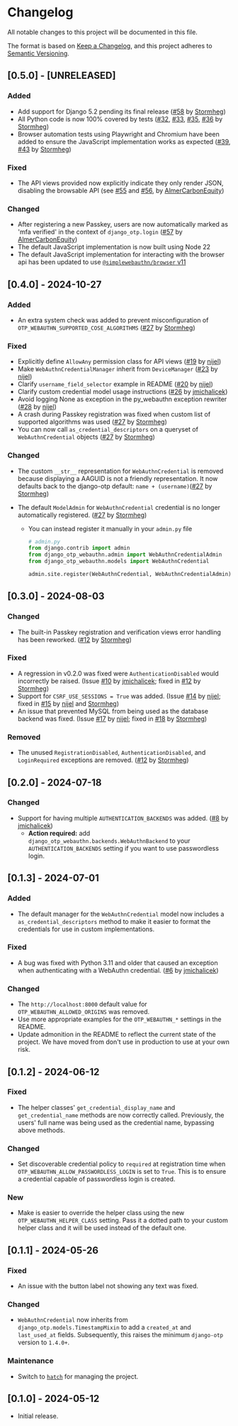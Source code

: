 # Changelog

All notable changes to this project will be documented in this file.

The format is based on [Keep a Changelog](https://keepachangelog.com/en/1.1.0/),
and this project adheres to [Semantic Versioning](https://semver.org/spec/v2.0.0.html).

## [0.5.0] - [UNRELEASED]

### Added

- Add support for Django 5.2 pending its final release ([#58](https://github.com/Stormbase/django-otp-webauthn/pull/58) by [Stormheg](https://github.com/Stormheg))
- All Python code is now 100% covered by tests ([#32](https://github.com/Stormbase/django-otp-webauthn/pull/32), [#33](https://github.com/Stormbase/django-otp-webauthn/pull/34), [#35](https://github.com/Stormbase/django-otp-webauthn/pull/35), [#36](https://github.com/Stormbase/django-otp-webauthn/pull/36) by [Stormheg](https://github.com/Stormheg))
- Browser automation tests using Playwright and Chromium have been added to ensure the JavaScript implementation works as expected ([#39](https://github.com/Stormbase/django-otp-webauthn/pull/39), [#43](https://github.com/Stormbase/django-otp-webauthn/pull/43) by [Stormheg](https://github.com/Stormheg))

### Fixed

- The API views provided now explicitly indicate they only render JSON, disabling the browsable API (see [#55](https://github.com/Stormbase/django-otp-webauthn/issues/55) and [#56](https://github.com/Stormbase/django-otp-webauthn/pull/56), by [AlmerCarbonEquity](https://github.com/AlmerCarbonEquity))

### Changed

- After registering a new Passkey, users are now automatically marked as 'mfa verified' in the context of `django_otp.login` ([#57](https://github.com/Stormbase/django-otp-webauthn/pull/57) by [AlmerCarbonEquity](https://github.com/AlmerCarbonEquity))
- The default JavaScript implementation is now built using Node 22
- The default JavaScript implementation for interacting with the browser api has been updated to use [`@simplewebauthn/browser` v11](https://github.com/MasterKale/SimpleWebAuthn/releases/tag/v11.0.0)

## [0.4.0] - 2024-10-27

### Added

- An extra system check was added to prevent misconfiguration of `OTP_WEBAUTHN_SUPPORTED_COSE_ALGORITHMS` ([#27](https://github.com/Stormbase/django-otp-webauthn/pull/27) by [Stormheg](https://github.com/Stormheg))

### Fixed

- Explicitly define `AllowAny` permission class for API views ([#19](https://github.com/Stormbase/django-otp-webauthn/pull/19) by [nijel](https://github.com/nijel))
- Make `WebAuthnCredentialManager` inherit from `DeviceManager` ([#23](https://github.com/Stormbase/django-otp-webauthn/pull/23) by [nijel](https://github.com/nijel))
- Clarify `username_field_selector` example in README ([#20](https://github.com/Stormbase/django-otp-webauthn/pull/20) by [nijel](https://github.com/nijel))
- Clarify custom credential model usage instructions ([#26](https://github.com/Stormbase/django-otp-webauthn/pull/26) by [jmichalicek](https://github.com/jmichalicek))
- Avoid logging None as exception in the py_webauthn exception rewriter ([#28](https://github.com/Stormbase/django-otp-webauthn/pull/28) by [nijel](https://github.com/nijel))
- A crash during Passkey registration was fixed when custom list of supported algorithms was used ([#27](https://github.com/Stormbase/django-otp-webauthn/pull/27) by [Stormheg](https://github.com/Stormheg))
- You can now call `as_credential_descriptors` on a queryset of `WebAuthnCredential` objects ([#27](https://github.com/Stormbase/django-otp-webauthn/pull/27) by [Stormheg](https://github.com/Stormheg))

### Changed

- The custom `__str__` representation for `WebAuthnCredential` is removed because displaying a AAGUID is not a friendly representation. It now defaults back to the django-otp default: `name + (username)`([#27](https://github.com/Stormbase/django-otp-webauthn/pull/27) by [Stormheg](https://github.com/Stormheg))
- The default `ModelAdmin` for `WebAuthnCredential` credential is no longer automatically registered. ([#27](https://github.com/Stormbase/django-otp-webauthn/pull/27) by [Stormheg](https://github.com/Stormheg))

  - You can instead register it manually in your `admin.py` file

    ```python
    # admin.py
    from django.contrib import admin
    from django_otp_webauthn.admin import WebAuthnCredentialAdmin
    from django_otp_webauthn.models import WebAuthnCredential

    admin.site.register(WebAuthnCredential, WebAuthnCredentialAdmin)
    ```

## [0.3.0] - 2024-08-03

### Changed

- The built-in Passkey registration and verification views error handling has been reworked. ([#12](https://github.com/Stormbase/django-otp-webauthn/pull/12) by [Stormheg](https://github.com/Stormheg))

### Fixed

- A regression in v0.2.0 was fixed were `AuthenticationDisabled` would incorrectly be raised. (Issue [#10](https://github.com/Stormbase/django-otp-webauthn/issues/10) by [jmichalicek](https://github.com/jmichalicek); fixed in [#12](https://github.com/Stormbase/django-otp-webauthn/pull/12) by [Stormheg](https://github.com/Stormheg))
- Support for `CSRF_USE_SESSIONS = True` was added. (Issue [#14](https://github.com/Stormbase/django-otp-webauthn/issues/14) by [nijel](https://github.com/nijel); fixed in [#15](https://github.com/Stormbase/django-otp-webauthn/issues/15) by [nijel](https://github.com/nijel) and [Stormheg](https://github.com/Stormheg))
- An issue that prevented MySQL from being used as the database backend was fixed. (Issue [#17](https://github.com/Stormbase/django-otp-webauthn/issues/17) by [nijel](https://github.com/nijel); fixed in [#18](https://github.com/Stormbase/django-otp-webauthn/issues/18) by [Stormheg](https://github.com/Stormheg))

### Removed

- The unused `RegistrationDisabled`, `AuthenticationDisabled`, and `LoginRequired` exceptions are removed. ([#12](https://github.com/Stormbase/django-otp-webauthn/pull/12) by [Stormheg](https://github.com/Stormheg))

## [0.2.0] - 2024-07-18

### Changed

- Support for having multiple `AUTHENTICATION_BACKENDS` was added. ([#8](https://github.com/Stormbase/django-otp-webauthn/pull/8) by [jmichalicek](https://github.com/jmichalicek))
  - **Action required:** add `django_otp_webauthn.backends.WebAuthnBackend` to your `AUTHENTICATION_BACKENDS` setting if you want to use passwordless login.

## [0.1.3] - 2024-07-01

### Added

- The default manager for the `WebAuthnCredential` model now includes a `as_credential_descriptors` method to make it easier to format the credentials for use in custom implementations.

### Fixed

- A bug was fixed with Python 3.11 and older that caused an exception when authenticating with a WebAuthn credential. ([#6](https://github.com/Stormbase/django-otp-webauthn/pull/6) by [jmichalicek](https://github.com/jmichalicek))

### Changed

- The `http://localhost:8000` default value for `OTP_WEBAUTHN_ALLOWED_ORIGINS` was removed.
- Use more appropriate examples for the `OTP_WEBAUTHN_*` settings in the README.
- Update admonition in the README to reflect the current state of the project. We have moved from don't use in production to use at your own risk.

## [0.1.2] - 2024-06-12

### Fixed

- The helper classes' `get_credential_display_name` and `get_credential_name` methods are now correctly called. Previously, the users' full name was being used as the credential name, bypassing above methods.

### Changed

- Set discoverable credential policy to `required` at registration time when `OTP_WEBAUTHN_ALLOW_PASSWORDLESS_LOGIN` is set to `True`. This is to ensure a credential capable of passwordless login is created.

### New

- Make is easier to override the helper class using the new `OTP_WEBAUTHN_HELPER_CLASS` setting. Pass it a dotted path to your custom helper class and it will be used instead of the default one.

## [0.1.1] - 2024-05-26

### Fixed

- An issue with the button label not showing any text was fixed.

### Changed

- `WebAuthnCredential` now inherits from `django_otp.models.TimestampMixin` to add a `created_at` and `last_used_at` fields. Subsequently, this raises the minimum `django-otp` version to `1.4.0+`.

### Maintenance

- Switch to [`hatch`](https://hatch.pypa.io/) for managing the project.

## [0.1.0] - 2024-05-12

- Initial release.

